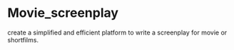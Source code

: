 # Movie_screenplay
create a simplified and efficient platform to write a screenplay for movie or shortfilms.
